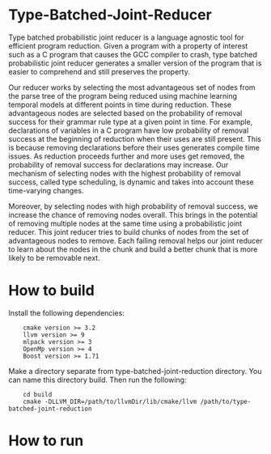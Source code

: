 # Type-Batched-Joint-Reducer
Type batched probabilistic joint reducer is a language agnostic tool for efficient program reduction. Given a program with a property of interest such as a C program that causes the GCC compiler to crash, type batched probabilistic joint reducer generates a smaller version of the program that is easier to comprehend and still preserves the property.

Our reducer works by selecting the most advantageous set of nodes from the parse tree of the program being reduced using machine learning temporal models at different points in time during reduction. These advantageous nodes are selected based on the probability of removal success for their grammar rule type at a given point in time. For example, declarations of variables in a C program have low probability of removal success at the beginning of reduction when their uses are still present. This is because removing declarations before their uses generates compile time issues. As reduction proceeds further and more uses get removed, the probability of removal success for declarations may increase. Our mechanism of selecting nodes with the highest probability of removal success, called type scheduling, is dynamic and takes into account these time-varying changes. 

Moreover, by selecting nodes with high probability of removal success, we increase the chance of removing nodes overall. This brings in the potential of removing multiple nodes at the same time using a probabilistic joint reducer. This joint reducer tries to build chunks of nodes from the set of advantageous nodes to remove. Each failing removal helps our joint reducer to learn about the nodes in the chunk and build a better chunk that is more likely to be removable next. 

# How to build
Install the following dependencies:

        cmake version >= 3.2 
        llvm version >= 9
        mlpack version >= 3
        OpenMp version >= 4
        Boost version >= 1.71
        
Make a directory separate from type-batched-joint-reduction directory. You can name this directory build. Then run the following:

        cd build
        cmake -DLLVM_DIR=/path/to/llvmDir/lib/cmake/llvm /path/to/type-batched-joint-reduction
        
# How to run
